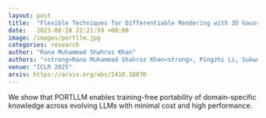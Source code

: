 ```yaml
---
layout: post
title:  "Flexible Techniques for Differentiable Rendering with 3D Gaussians"
date:   2023-08-28 22:21:59 +00:00
image: /images/portllm.jpg
categories: research
author: "Rana Muhammad Shahroz Khan"
authors: "<strong>Rana Muhammad Shahroz Khan<strong>, Pingzhi Li, Sukwon Yun, Zhenyu Wang, Shahriar Nirjon, Chau-Wai Wong, Tianlong Chen"
venue: "ICLR 2025"
arxiv: https://arxiv.org/abs/2410.10870
---
```

We show that PORTLLM enables training-free portability of domain-specific knowledge across evolving LLMs with minimal cost and high performance.